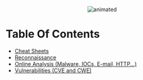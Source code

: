 <p align="center">
<img src="https://github.com/Nouvexr/A-Varied-Collection-Of-Cybersecurity-Resources/assets/67909733/a894e8bb-639d-4cbe-a8f5-e5082b63fef7)https://github.com/Nouvexr/A-Varied-Collection-Of-Cybersecurity-Resources/assets/67909733/a894e8bb-639d-4cbe-a8f5-e5082b63fef7" alt="animated" /
</p>

# Table Of Contents
- [Cheat Sheets](https://github.com/Nouvexr/A-Varied-Collection-Of-Cybersecurity-Resources/blob/main/assets/Cheat%20Sheets.md)
- [Reconnaissance](https://github.com/Nouvexr/A-Varied-Collection-Of-Cybersecurity-Resources/blob/main/assets/Reconnaissance.md)
- [Online Analysis (Malware, IOCs, E-mail, HTTP...)](https://github.com/Nouvexr/A-Varied-Collection-Of-Cybersecurity-Resources/blob/main/assets/Online%20Analysis%20(Malware%2C%20IOCs%2C%20E-mail%2C%20HTTP...).md)
- [Vulnerabilities (CVE and CWE)](https://github.com/Nouvexr/A-Varied-Collection-Of-Cybersecurity-Resources/blob/main/assets/Vulnerabilities%20(CVE%20and%20CWE).md)
